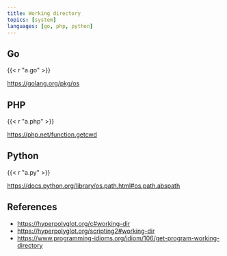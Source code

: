 ```yaml
---
title: Working directory
topics: [system]
languages: [go, php, python]
---
```


## Go

{{< r "a.go" >}}

<https://golang.org/pkg/os>

## PHP

{{< r "a.php" >}}

<https://php.net/function.getcwd>

## Python

{{< r "a.py" >}}

<https://docs.python.org/library/os.path.html#os.path.abspath>

## References

- <https://hyperpolyglot.org/c#working-dir>
- <https://hyperpolyglot.org/scripting2#working-dir>
- <https://www.programming-idioms.org/idiom/106/get-program-working-directory>
